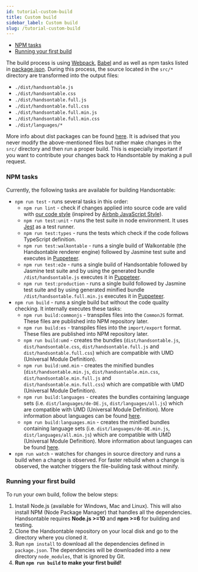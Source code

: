 ```yaml
---
id: tutorial-custom-build
title: Custom build
sidebar_label: Custom build
slug: /tutorial-custom-build
---
```


*   [NPM tasks](#page-tasks)
*   [Running your first build](#page-running)

The build process is using [Webpack](https://webpack.js.org/), [Babel](https://babeljs.io/) and as well as npm tasks listed in [package.json](https://github.com/handsontable/handsontable/blob/master/package.json). During this process, the source located in the `src/*` directory are transformed into the output files:

*   `./dist/handsontable.js`
*   `./dist/handsontable.css`
*   `./dist/handsontable.full.js`
*   `./dist/handsontable.full.css`
*   `./dist/handsontable.full.min.js`
*   `./dist/handsontable.full.min.css`
*   `./dist/languages/*`

More info about dist packages can be found [here](https://github.com/handsontable/handsontable/blob/master/dist/README.md). It is advised that you never modify the above-mentioned files but rather make changes in the `src/` directory and then run a proper build. This is especially important if you want to contribute your changes back to Handsontable by making a pull request.

### NPM tasks

Currently, the following tasks are available for building Handsontable:

*   `npm run test` - runs several tasks in this order:
    *   `npm run lint` - check if changes applied into source code are valid with [our code style](https://github.com/handsontable/handsontable/blob/master/.eslintrc) (inspired by [Airbnb JavaScript Style](https://github.com/airbnb/javascript)).
    *   `npm run test:unit` - runs the test suite in node environment. It uses [Jest](https://facebook.github.io/jest/) as a test runner.
    *   `npm run test:types` - runs the tests which check if the code follows TypeScript definition.
    *   `npm run test:walkontable` - runs a single build of Walkontable (the Handsontable renderer engine) followed by Jasmine test suite and executes in [Puppeteer](https://github.com/GoogleChrome/puppeteer).
    *   `npm run test:e2e` - runs a single build of Handsontable followed by Jasmine test suite and by using the generated bundle `/dist/handsontable.js` executes it in [Puppeteer](https://github.com/GoogleChrome/puppeteer).
    *   `npm run test:production` - runs a single build followed by Jasmine test suite and by using generated minified bundle `/dist/handsontable.full.min.js` executes it in [Puppeteer](https://github.com/GoogleChrome/puppeteer).
*   `npm run build` - runs a single build but without the code quality checking. It internally executes these tasks:
    *   `npm run build:commonjs` - transpiles files into the `CommonJS` format. These files are published into NPM repository later.
    *   `npm run build:es` - transpiles files into the `import/export` format. These files are published into NPM repository later.
    *   `npm run build:umd` - creates the bundles (`dist/handsontable.js`, `dist/handsontable.css`, `dist/handsontable.full.js` and `dist/handsontable.full.css`) which are compatible with UMD (Universal Module Definition).
    *   `npm run build:umd.min` - creates the minified bundles (`dist/handsontable.min.js`, `dist/handsontable.min.css`, `dist/handsontable.min.full.js` and `dist/handsontable.min.full.css`) which are compatible with UMD (Universal Module Definition).
    *   `npm run build:languages` - creates the bundles containing language sets (i.e. `dist/languages/de-DE.js`, `dist/languages/all.js`) which are compatible with UMD (Universal Module Definition). More information about languages can be found [here](/docs/8.2.0/tutorial-internationalization.html).
    *   `npm run build:languages.min` - creates the minified bundles containing language sets (i.e. `dist/languages/de-DE.min.js`, `dist/languages/all.min.js`) which are compatible with UMD (Universal Module Definition). More information about languages can be found [here](/docs/8.2.0/tutorial-internationalization.html).
*   `npm run watch` - watches for changes in source directory and runs a build when a change is observed. For faster rebuild when a change is observed, the watcher triggers the file-building task without minify.

### Running your first build

To run your own build, follow the below steps:

1.  Install Node.js (available for Windows, Mac and Linux). This will also install NPM (Node Package Manager) that handles all the dependencies. Handsontable requires **Node.js >=10** and **npm >=6** for building and testing.
2.  Clone the Handsontable repository on your local disk and go to the directory where you cloned it.
3.  Run `npm install` to download all the dependencies defined in `package.json`. The dependencies will be downloaded into a new directory `node_modules`, that is ignored by Git.
4.  **Run `npm run build` to make your first build!**

